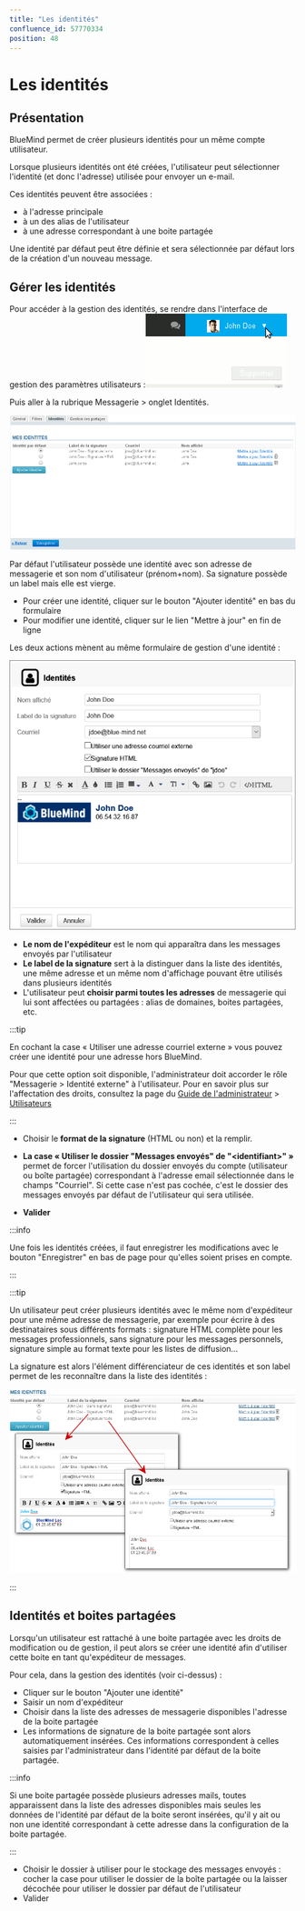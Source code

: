 ```yaml
---
title: "Les identités"
confluence_id: 57770334
position: 48
---
```

# Les identités


## Présentation

BlueMind permet de créer plusieurs identités pour un même compte utilisateur.

Lorsque plusieurs identités ont été créées, l'utilisateur peut sélectionner l'identité (et donc l'adresse) utilisée pour envoyer un e-mail.

Ces identités peuvent être associées :

- à l'adresse principale
- à un des alias de l'utilisateur
- à une adresse correspondant à une boite partagée


Une identité par défaut peut être définie et sera sélectionnée par défaut lors de la création d'un nouveau message.


## Gérer les identités

Pour accéder à la gestion des identités, se rendre dans l'interface de gestion des paramètres utilisateurs :![](../../../attachments/57770060/57770071.png)

Puis aller à la rubrique Messagerie > onglet Identités.

![](../../../attachments/57770334/57770341.png)

Par défaut l'utilisateur possède une identité avec son adresse de messagerie et son nom d'utilisateur (prénom+nom).
Sa signature possède un label mais elle est vierge.

- Pour créer une identité, cliquer sur le bouton "Ajouter identité" en bas du formulaire
- Pour modifier une identité, cliquer sur le lien "Mettre à jour" en fin de ligne


Les deux actions mènent au même formulaire de gestion d'une identité :

![](../../../attachments/57770334/57770339.png)

- **Le nom de l'expéditeur** est le nom qui apparaîtra dans les messages envoyés par l'utilisateur
- **Le label de la signature** sert à la distinguer dans la liste des identités, une même adresse et un même nom d'affichage pouvant être utilisés dans plusieurs identités
- L'utilisateur peut **choisir parmi toutes les adresses** de messagerie qui lui sont affectées ou partagées : alias de domaines, boites partagées, etc.


:::tip

En cochant la case « Utiliser une adresse courriel externe » vous pouvez créer une identité pour une adresse hors BlueMind.

Pour que cette option soit disponible, l'administrateur doit accorder le rôle "Messagerie > Identité externe" à l'utilisateur.
Pour en savoir plus sur l'affectation des droits, consultez la page du [Guide de l'administrateur](/Guide_de_l_administrateur/) > [Utilisateurs](/Guide_de_l_administrateur/Gestion_des_entités/Utilisateurs/)

:::

- Choisir le **format de la signature** (HTML ou non) et la remplir.

- **La case « Utiliser le dossier "Messages envoyés" de "&lt;identifiant>" »** permet de forcer l'utilisation du dossier envoyés du compte (utilisateur ou boîte partagée) correspondant à l'adresse email sélectionnée dans le champs "Courriel". Si cette case n'est pas cochée, c'est le dossier des messages envoyés par défaut de l'utilisateur qui sera utilisée.
- **Valider**


:::info

Une fois les identités créées, il faut enregistrer les modifications avec le bouton "Enregistrer" en bas de page pour qu'elles soient prises en compte.

:::


:::tip

Un utilisateur peut créer plusieurs identités avec le même nom d'expéditeur pour une même adresse de messagerie, par exemple pour écrire à des destinataires sous différents formats : signature HTML complète pour les messages professionnels, sans signature pour les messages personnels, signature simple au format texte pour les listes de diffusion...

La signature est alors l'élément différenciateur de ces identités et son label permet de les reconnaître dans la liste des identités :

![](../../../attachments/57770334/57770337.png)

:::


## Identités et boites partagées

Lorsqu'un utilisateur est rattaché à une boite partagée avec les droits de modification ou de gestion, il peut alors se créer une identité afin d'utiliser cette boite en tant qu'expéditeur de messages.

Pour cela, dans la gestion des identités (voir ci-dessus) :

- Cliquer sur le bouton "Ajouter une identité"
- Saisir un nom d'expéditeur
- Choisir dans la liste des adresses de messagerie disponibles l'adresse de la boite partagée
- Les informations de signature de la boite partagée sont alors automatiquement insérées.
Ces informations correspondent à celles saisies par l'administrateur dans l'identité par défaut de la boite partagée.


:::info

Si une boite partagée possède plusieurs adresses mails, toutes apparaissent dans la liste des adresses disponibles mais seules les données de l'identité par défaut de la boite seront insérées, qu'il y ait ou non une identité correspondant à cette adresse dans la configuration de la boite partagée.

:::

- Choisir le dossier à utiliser pour le stockage des messages envoyés : cocher la case pour utiliser le dossier de la boîte partagée ou la laisser décochée pour utiliser le dossier par défaut de l'utilisateur
- Valider



